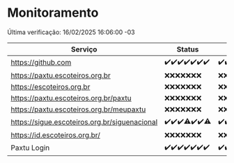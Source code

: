 # Monitoramento

Última verificação: 16/02/2025 16:06:00 -03

|Serviço|Status|Últimas 24h|
|---|---|---|
|https://github.com|<span title="2025-02-09: OK=23">✔️</span><span title="2025-02-10: OK=23">✔️</span><span title="2025-02-11: OK=23">✔️</span><span title="2025-02-12: OK=23">✔️</span><span title="2025-02-13: OK=23">✔️</span><span title="2025-02-14: OK=23">✔️</span><span title="2025-02-15: OK=19">✔️</span>|<span title="15/02/2025 17:07:00 -03 : 200">✔️</span><span title="15/02/2025 18:06:00 -03 : 200">✔️</span><span title="15/02/2025 19:07:00 -03 : 200">✔️</span><span title="15/02/2025 20:07:00 -03 : 200">✔️</span><span title="15/02/2025 21:44:00 -03 : 200">✔️</span><span title="15/02/2025 23:15:00 -03 : 200">✔️</span><span title="16/02/2025 00:15:00 -03 : 200">✔️</span><span title="16/02/2025 01:09:00 -03 : 200">✔️</span><span title="16/02/2025 02:07:00 -03 : 200">✔️</span><span title="16/02/2025 03:10:00 -03 : 200">✔️</span><span title="16/02/2025 04:07:00 -03 : 200">✔️</span><span title="16/02/2025 05:09:00 -03 : 200">✔️</span><span title="16/02/2025 06:07:00 -03 : 200">✔️</span><span title="16/02/2025 07:07:00 -03 : 200">✔️</span><span title="16/02/2025 08:05:00 -03 : 200">✔️</span><span title="16/02/2025 09:15:00 -03 : 200">✔️</span><span title="16/02/2025 10:12:00 -03 : 200">✔️</span><span title="16/02/2025 11:07:00 -03 : 200">✔️</span><span title="16/02/2025 12:07:00 -03 : 200">✔️</span><span title="16/02/2025 13:08:00 -03 : 200">✔️</span><span title="16/02/2025 14:06:00 -03 : 200">✔️</span><span title="16/02/2025 15:10:00 -03 : 200">✔️</span><span title="16/02/2025 16:06:00 -03 : 200">✔️</span>|
|https://paxtu.escoteiros.org.br|<span title="2025-02-09: Falhas=23">❌</span><span title="2025-02-10: Falhas=23">❌</span><span title="2025-02-11: Falhas=23">❌</span><span title="2025-02-12: Falhas=23">❌</span><span title="2025-02-13: Falhas=23">❌</span><span title="2025-02-14: Falhas=23">❌</span><span title="2025-02-15: Falhas=19">❌</span>|<span title="15/02/2025 17:07:00 -03 : 403">❌</span><span title="15/02/2025 18:06:00 -03 : 403">❌</span><span title="15/02/2025 19:07:00 -03 : 403">❌</span><span title="15/02/2025 20:07:00 -03 : 403">❌</span><span title="15/02/2025 21:44:00 -03 : 403">❌</span><span title="15/02/2025 23:15:00 -03 : 403">❌</span><span title="16/02/2025 00:15:00 -03 : 403">❌</span><span title="16/02/2025 01:09:00 -03 : 403">❌</span><span title="16/02/2025 02:07:00 -03 : 403">❌</span><span title="16/02/2025 03:10:00 -03 : 403">❌</span><span title="16/02/2025 04:07:00 -03 : 403">❌</span><span title="16/02/2025 05:09:00 -03 : 403">❌</span><span title="16/02/2025 06:07:00 -03 : 403">❌</span><span title="16/02/2025 07:07:00 -03 : 403">❌</span><span title="16/02/2025 08:05:00 -03 : 403">❌</span><span title="16/02/2025 09:15:00 -03 : 403">❌</span><span title="16/02/2025 10:12:00 -03 : 403">❌</span><span title="16/02/2025 11:07:00 -03 : 403">❌</span><span title="16/02/2025 12:07:00 -03 : 403">❌</span><span title="16/02/2025 13:08:00 -03 : 403">❌</span><span title="16/02/2025 14:06:00 -03 : 403">❌</span><span title="16/02/2025 15:10:00 -03 : 403">❌</span><span title="16/02/2025 16:06:00 -03 : 403">❌</span>|
|https://escoteiros.org.br|<span title="2025-02-09: Falhas=23">❌</span><span title="2025-02-10: Falhas=23">❌</span><span title="2025-02-11: Falhas=23">❌</span><span title="2025-02-12: Falhas=23">❌</span><span title="2025-02-13: Falhas=23">❌</span><span title="2025-02-14: Falhas=23">❌</span><span title="2025-02-15: Falhas=19">❌</span>|<span title="15/02/2025 17:07:00 -03 : 403">❌</span><span title="15/02/2025 18:06:00 -03 : 403">❌</span><span title="15/02/2025 19:07:00 -03 : 403">❌</span><span title="15/02/2025 20:07:00 -03 : 403">❌</span><span title="15/02/2025 21:44:00 -03 : 403">❌</span><span title="15/02/2025 23:15:00 -03 : 403">❌</span><span title="16/02/2025 00:15:00 -03 : 403">❌</span><span title="16/02/2025 01:09:00 -03 : 403">❌</span><span title="16/02/2025 02:08:00 -03 : 403">❌</span><span title="16/02/2025 03:10:00 -03 : 403">❌</span><span title="16/02/2025 04:07:00 -03 : 403">❌</span><span title="16/02/2025 05:09:00 -03 : 403">❌</span><span title="16/02/2025 06:07:00 -03 : 403">❌</span><span title="16/02/2025 07:07:00 -03 : 403">❌</span><span title="16/02/2025 08:05:00 -03 : 403">❌</span><span title="16/02/2025 09:15:00 -03 : 403">❌</span><span title="16/02/2025 10:12:00 -03 : 403">❌</span><span title="16/02/2025 11:07:00 -03 : 403">❌</span><span title="16/02/2025 12:07:00 -03 : 403">❌</span><span title="16/02/2025 13:08:00 -03 : 403">❌</span><span title="16/02/2025 14:06:00 -03 : 403">❌</span><span title="16/02/2025 15:10:00 -03 : 403">❌</span><span title="16/02/2025 16:06:00 -03 : 403">❌</span>|
|https://paxtu.escoteiros.org.br/paxtu|<span title="2025-02-09: Falhas=23">❌</span><span title="2025-02-10: Falhas=23">❌</span><span title="2025-02-11: Falhas=23">❌</span><span title="2025-02-12: Falhas=23">❌</span><span title="2025-02-13: Falhas=23">❌</span><span title="2025-02-14: Falhas=23">❌</span><span title="2025-02-15: Falhas=19">❌</span>|<span title="15/02/2025 17:07:00 -03 : 403">❌</span><span title="15/02/2025 18:06:00 -03 : 403">❌</span><span title="15/02/2025 19:07:00 -03 : 403">❌</span><span title="15/02/2025 20:07:00 -03 : 403">❌</span><span title="15/02/2025 21:44:00 -03 : 403">❌</span><span title="15/02/2025 23:15:00 -03 : 403">❌</span><span title="16/02/2025 00:15:00 -03 : 403">❌</span><span title="16/02/2025 01:09:00 -03 : 403">❌</span><span title="16/02/2025 02:08:00 -03 : 403">❌</span><span title="16/02/2025 03:10:00 -03 : 403">❌</span><span title="16/02/2025 04:07:00 -03 : 403">❌</span><span title="16/02/2025 05:09:00 -03 : 403">❌</span><span title="16/02/2025 06:07:00 -03 : 403">❌</span><span title="16/02/2025 07:07:00 -03 : 403">❌</span><span title="16/02/2025 08:05:00 -03 : 403">❌</span><span title="16/02/2025 09:15:00 -03 : 403">❌</span><span title="16/02/2025 10:12:00 -03 : 403">❌</span><span title="16/02/2025 11:07:00 -03 : 403">❌</span><span title="16/02/2025 12:07:00 -03 : 403">❌</span><span title="16/02/2025 13:08:00 -03 : 403">❌</span><span title="16/02/2025 14:06:00 -03 : 403">❌</span><span title="16/02/2025 15:10:00 -03 : 403">❌</span><span title="16/02/2025 16:06:00 -03 : 403">❌</span>|
|https://paxtu.escoteiros.org.br/meupaxtu|<span title="2025-02-09: Falhas=23">❌</span><span title="2025-02-10: Falhas=23">❌</span><span title="2025-02-11: Falhas=23">❌</span><span title="2025-02-12: Falhas=23">❌</span><span title="2025-02-13: Falhas=23">❌</span><span title="2025-02-14: Falhas=23">❌</span><span title="2025-02-15: Falhas=19">❌</span>|<span title="15/02/2025 17:07:00 -03 : 403">❌</span><span title="15/02/2025 18:06:00 -03 : 403">❌</span><span title="15/02/2025 19:07:00 -03 : 403">❌</span><span title="15/02/2025 20:07:00 -03 : 403">❌</span><span title="15/02/2025 21:44:00 -03 : 403">❌</span><span title="15/02/2025 23:15:00 -03 : 403">❌</span><span title="16/02/2025 00:15:00 -03 : 403">❌</span><span title="16/02/2025 01:09:00 -03 : 403">❌</span><span title="16/02/2025 02:08:00 -03 : 403">❌</span><span title="16/02/2025 03:10:00 -03 : 403">❌</span><span title="16/02/2025 04:07:00 -03 : 403">❌</span><span title="16/02/2025 05:09:00 -03 : 403">❌</span><span title="16/02/2025 06:07:00 -03 : 403">❌</span><span title="16/02/2025 07:07:00 -03 : 403">❌</span><span title="16/02/2025 08:05:00 -03 : 403">❌</span><span title="16/02/2025 09:15:00 -03 : 403">❌</span><span title="16/02/2025 10:12:00 -03 : 403">❌</span><span title="16/02/2025 11:07:00 -03 : 403">❌</span><span title="16/02/2025 12:07:00 -03 : 403">❌</span><span title="16/02/2025 13:08:00 -03 : 403">❌</span><span title="16/02/2025 14:06:00 -03 : 403">❌</span><span title="16/02/2025 15:10:00 -03 : 403">❌</span><span title="16/02/2025 16:06:00 -03 : 403">❌</span>|
|https://sigue.escoteiros.org.br/siguenacional|<span title="2025-02-09: OK=23">✔️</span><span title="2025-02-10: OK=23">✔️</span><span title="2025-02-11: OK=23">✔️</span><span title="2025-02-12: OK=22, Falhas=1">⚠️</span><span title="2025-02-13: OK=23">✔️</span><span title="2025-02-14: OK=23">✔️</span><span title="2025-02-15: OK=18, Falhas=1">⚠️</span>|<span title="15/02/2025 17:07:00 -03 : 200">✔️</span><span title="15/02/2025 18:06:00 -03 : 200">✔️</span><span title="15/02/2025 19:07:00 -03 : 200">✔️</span><span title="15/02/2025 20:07:00 -03 : 200">✔️</span><span title="15/02/2025 21:44:00 -03 : 200">✔️</span><span title="15/02/2025 23:15:00 -03 : 200">✔️</span><span title="16/02/2025 00:15:00 -03 : 200">✔️</span><span title="16/02/2025 01:09:00 -03 : 200">✔️</span><span title="16/02/2025 02:08:00 -03 : 200">✔️</span><span title="16/02/2025 03:10:00 -03 : 200">✔️</span><span title="16/02/2025 04:07:00 -03 : 200">✔️</span><span title="16/02/2025 05:09:00 -03 : 200">✔️</span><span title="16/02/2025 06:07:00 -03 : 200">✔️</span><span title="16/02/2025 07:07:00 -03 : 200">✔️</span><span title="16/02/2025 08:05:00 -03 : 200">✔️</span><span title="16/02/2025 09:15:00 -03 : 200">✔️</span><span title="16/02/2025 10:12:00 -03 : 200">✔️</span><span title="16/02/2025 11:07:00 -03 : 200">✔️</span><span title="16/02/2025 12:07:00 -03 : 200">✔️</span><span title="16/02/2025 13:08:00 -03 : 200">✔️</span><span title="16/02/2025 14:06:00 -03 : 200">✔️</span><span title="16/02/2025 15:10:00 -03 : 200">✔️</span><span title="16/02/2025 16:06:00 -03 : 200">✔️</span>|
|https://id.escoteiros.org.br/|<span title="2025-02-09: Falhas=23">❌</span><span title="2025-02-10: Falhas=23">❌</span><span title="2025-02-11: Falhas=23">❌</span><span title="2025-02-12: Falhas=23">❌</span><span title="2025-02-13: Falhas=23">❌</span><span title="2025-02-14: Falhas=23">❌</span><span title="2025-02-15: Falhas=19">❌</span>|<span title="15/02/2025 17:07:00 -03 : 403">❌</span><span title="15/02/2025 18:06:00 -03 : 403">❌</span><span title="15/02/2025 19:07:00 -03 : 403">❌</span><span title="15/02/2025 20:07:00 -03 : 403">❌</span><span title="15/02/2025 21:44:00 -03 : 403">❌</span><span title="15/02/2025 23:15:00 -03 : 403">❌</span><span title="16/02/2025 00:15:00 -03 : 403">❌</span><span title="16/02/2025 01:09:00 -03 : 403">❌</span><span title="16/02/2025 02:08:00 -03 : 403">❌</span><span title="16/02/2025 03:10:00 -03 : 403">❌</span><span title="16/02/2025 04:07:00 -03 : 403">❌</span><span title="16/02/2025 05:09:00 -03 : 403">❌</span><span title="16/02/2025 06:07:00 -03 : 403">❌</span><span title="16/02/2025 07:07:00 -03 : 403">❌</span><span title="16/02/2025 08:05:00 -03 : 403">❌</span><span title="16/02/2025 09:15:00 -03 : 403">❌</span><span title="16/02/2025 10:12:00 -03 : 403">❌</span><span title="16/02/2025 11:07:00 -03 : 403">❌</span><span title="16/02/2025 12:07:00 -03 : 403">❌</span><span title="16/02/2025 13:08:00 -03 : 403">❌</span><span title="16/02/2025 14:06:00 -03 : 403">❌</span><span title="16/02/2025 15:10:00 -03 : 403">❌</span><span title="16/02/2025 16:06:00 -03 : 403">❌</span>|
|Paxtu Login|<span title="2025-02-09: OK=23">✔️</span><span title="2025-02-10: OK=23">✔️</span><span title="2025-02-11: OK=23">✔️</span><span title="2025-02-12: OK=23">✔️</span><span title="2025-02-13: OK=23">✔️</span><span title="2025-02-14: OK=23">✔️</span><span title="2025-02-15: OK=19">✔️</span>|<span title="15/02/2025 17:07:00 -03 : 200">✔️</span><span title="15/02/2025 18:06:00 -03 : 200">✔️</span><span title="15/02/2025 19:07:00 -03 : 200">✔️</span><span title="15/02/2025 20:07:00 -03 : 200">✔️</span><span title="15/02/2025 21:44:00 -03 : 200">✔️</span><span title="15/02/2025 23:15:00 -03 : 200">✔️</span><span title="16/02/2025 00:15:00 -03 : 200">✔️</span><span title="16/02/2025 01:09:00 -03 : 200">✔️</span><span title="16/02/2025 02:08:00 -03 : 200">✔️</span><span title="16/02/2025 03:10:00 -03 : 200">✔️</span><span title="16/02/2025 04:07:00 -03 : 200">✔️</span><span title="16/02/2025 05:09:00 -03 : 200">✔️</span><span title="16/02/2025 06:07:00 -03 : 200">✔️</span><span title="16/02/2025 07:07:00 -03 : 200">✔️</span><span title="16/02/2025 08:05:00 -03 : 200">✔️</span><span title="16/02/2025 09:15:00 -03 : 200">✔️</span><span title="16/02/2025 10:12:00 -03 : 200">✔️</span><span title="16/02/2025 11:07:00 -03 : 200">✔️</span><span title="16/02/2025 12:07:00 -03 : 200">✔️</span><span title="16/02/2025 13:08:00 -03 : 200">✔️</span><span title="16/02/2025 14:06:00 -03 : 200">✔️</span><span title="16/02/2025 15:10:00 -03 : 200">✔️</span><span title="16/02/2025 16:06:00 -03 : 200">✔️</span>|
